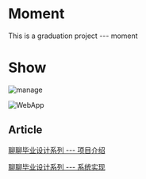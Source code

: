 # Moment

This is a graduation project --- moment

# Show

![manage](https://github.com/ishareme/moment/blob/master/GIFName.gif)

![WebApp](http://oubl6fzsm.bkt.clouddn.com/moment3.gif)

## Article

[聊聊毕业设计系列 --- 项目介绍](https://juejin.im/post/5b6c419b6fb9a04fc67c2522)

[聊聊毕业设计系列 --- 系统实现](https://juejin.im/post/5b6c419b6fb9a04fc67c2522)
